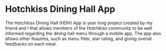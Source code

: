 # Hotchkiss Dining Hall App
 The Hotchkiss Dining Hall (HDH) App is year long project created by my friend and I that allows members of the Hotchkiss community to be well informed regarding the dining hall menu through a mobile app. The app also allows other feautres, such as menu filter, star rating, and giving overall feedbacks on each meal.
